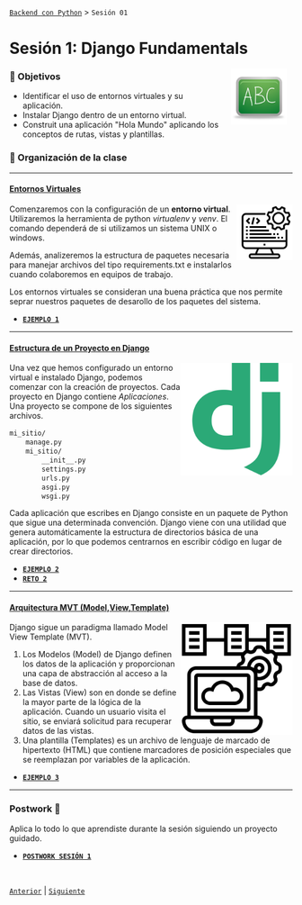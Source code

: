 [`Backend con Python`](../Readme.md) > `Sesión 01`
# Sesión 1: Django Fundamentals

<img src="img/pizarron.png" align="right" height="100" width="100" hspace="10">


### :dart: Objetivos
- Identificar el uso de entornos virtuales y su aplicación.
- Instalar Django dentro de un entorno virtual.
- Construit una aplicación "Hola Mundo" aplicando los conceptos de rutas, vistas y plantillas.

### 📂 Organización de la clase
***

#### <ins>Entornos Virtuales</ins>
<img src="img/imagen1.png" align="right" height="100" width="100">

Comenzaremos con la configuración de un __entorno virtual__. Utilizaremos la herramienta de python *virtualenv* y *venv*. El comando dependerá de si utilizamos un sistema UNIX o windows.

Además, analizeremos la estructura de paquetes necesaria para manejar archivos del tipo requirements.txt e instalarlos cuando colaboremos en equipos de trabajo.

Los entornos virtuales se consideran una buena práctica que nos permite seprar nuestros paquetes de desarollo de los paquetes del sistema.

- [**`EJEMPLO 1`**](Ejemplo-01/Readme.md)

***

#### <ins>Estructura de un Proyecto en Django</ins>
<img src="img/imagen2.png" align="right" height="200" width="200">

Una vez que hemos configurado un entorno virtual e instalado Django, podemos comenzar con la creación de proyectos. Cada proyecto en Django contiene *Aplicaciones*. Una proyecto se compone de los siguientes archivos.

```console
mi_sitio/
    manage.py
    mi_sitio/
        __init__.py
        settings.py
        urls.py
        asgi.py
        wsgi.py
```

Cada aplicación que escribes en Django consiste en un paquete de Python que sigue una determinada convención. Django viene con una utilidad que genera automáticamente la estructura de directorios básica de una aplicación, por lo que podemos centrarnos en escribir código en lugar de crear directorios.

- [**`EJEMPLO 2`**](Ejemplo-02/Readme.md)
- [**`RETO 2`**](Reto-02/Readme.md)

***

#### <ins>Arquitectura MVT (Model,View,Template) </ins>
<img src="img/imagen3.png" align="right" height="200" width="200">

 Django sigue un paradigma llamado Model View Template (MVT).

1. Los Modelos (Model) de Django definen los datos de la aplicación y proporcionan una capa de abstracción al acceso a la base de datos.
1. Las Vistas (View) son en donde se define la mayor parte de la lógica de la aplicación. Cuando un usuario visita el sitio, se enviará solicitud para recuperar datos de las vistas.
1. Una plantilla (Templates) es un archivo de lenguaje de marcado de hipertexto (HTML) que contiene marcadores de posición especiales que se reemplazan por variables de la aplicación.


- [**`EJEMPLO 3`**](Ejemplo-03/Readme.md)

***

### Postwork :memo:
Aplica lo todo lo que aprendiste durante la sesión siguiendo un proyecto guidado.

- [**`POSTWORK SESIÓN 1`**](Postwork/Readme.md)

<br/>

[`Anterior`](../Readme.md) | [`Siguiente`](../Sesion-02/Readme.md)

